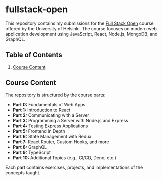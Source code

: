 # fullstack-open

This repository contains my submissions for the [Full Stack Open](https://fullstackopen.com/en/) course offered by the University of Helsinki. The course focuses on modern web application development using JavaScript, React, Node.js, MongoDB, and GraphQL.

## Table of Contents

1. [Course Content](#course-content)  

## Course Content

The repository is structured by the course parts:  

- **Part 0:** Fundamentals of Web Apps  
- **Part 1:** Introduction to React  
- **Part 2:** Communicating with a Server  
- **Part 3:** Programming a Server with Node.js and Express  
- **Part 4:** Testing Express Applications  
- **Part 5:** Frontend in Depth  
- **Part 6:** State Management with Redux  
- **Part 7:** React Router, Custom Hooks, and more  
- **Part 8:** GraphQL  
- **Part 9:** TypeScript  
- **Part 10:** Additional Topics (e.g., CI/CD, Deno, etc.)  

Each part contains exercises, projects, and implementations of the concepts taught.
